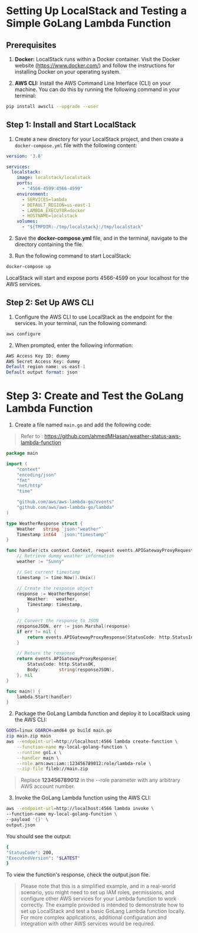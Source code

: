 # Setting Up LocalStack and Testing a Simple GoLang Lambda Function

## Prerequisites

1. **Docker:** LocalStack runs within a Docker container. Visit the Docker website (https://www.docker.com/) and follow the instructions for installing Docker on your operating system.

2. **AWS CLI:** Install the AWS Command Line Interface (CLI) on your machine. You can do this by running the following command in your terminal:

```bash
pip install awscli --upgrade --user
```

## Step 1: Install and Start LocalStack

1. Create a new directory for your LocalStack project, and then create a `docker-compose.yml` file with the following content:

```yaml
version: '3.8'

services:
  localstack:
    image: localstack/localstack
    ports:
      - "4566-4599:4566-4599"
    environment:
      - SERVICES=lambda
      - DEFAULT_REGION=us-east-1
      - LAMBDA_EXECUTOR=docker
      - HOSTNAME=localstack
    volumes:
      - "${TMPDIR:-/tmp/localstack}:/tmp/localstack"

```

2. Save the **docker-compose.yml** file, and in the terminal, navigate to the directory containing the file.

3. Run the following command to start LocalStack:

```bash
docker-compose up
```

LocalStack will start and expose ports 4566-4599 on your localhost for the AWS services.

## Step 2: Set Up AWS CLI
1. Configure the AWS CLI to use LocalStack as the endpoint for the services. In your terminal, run the following command:
```bash
aws configure
```

2. When prompted, enter the following information:
```mathematica
AWS Access Key ID: dummy
AWS Secret Access Key: dummy
Default region name: us-east-1
Default output format: json
```

# Step 3: Create and Test the GoLang Lambda Function

1. Create a file named `main.go` and add the following code:
>  Refer to :  https://github.com/ahmedMHasan/weather-status-aws-lambda-function

```go
package main

import (
	"context"
	"encoding/json"
	"fmt"
	"net/http"
	"time"

	"github.com/aws/aws-lambda-go/events"
	"github.com/aws/aws-lambda-go/lambda"
)

type WeatherResponse struct {
	Weather   string `json:"weather"`
	Timestamp int64  `json:"timestamp"`
}

func handler(ctx context.Context, request events.APIGatewayProxyRequest) (events.APIGatewayProxyResponse, error) {
	// Retrieve dummy weather information
	weather := "Sunny"

	// Get current timestamp
	timestamp := time.Now().Unix()

	// Create the response object
	response := WeatherResponse{
		Weather:   weather,
		Timestamp: timestamp,
	}

	// Convert the response to JSON
	responseJSON, err := json.Marshal(response)
	if err != nil {
		return events.APIGatewayProxyResponse{StatusCode: http.StatusInternalServerError}, fmt.Errorf("failed to marshal response: %v", err)
	}

	// Return the response
	return events.APIGatewayProxyResponse{
		StatusCode: http.StatusOK,
		Body:       string(responseJSON),
	}, nil
}

func main() {
	lambda.Start(handler)
}
```

2. Package the GoLang Lambda function and deploy it to LocalStack using the AWS CLI:

```bash
GOOS=linux GOARCH=amd64 go build main.go
zip main.zip main
aws --endpoint-url=http://localhost:4566 lambda create-function \
    --function-name my-local-golang-function \
    --runtime go1.x \
    --handler main \
    --role arn:aws:iam::123456789012:role/lambda-role \
    --zip-file fileb://main.zip

```

> Replace **123456789012** in the --role parameter with any arbitrary AWS account number.

3. Invoke the GoLang Lambda function using the AWS CLI:
```bash
aws --endpoint-url=http://localhost:4566 lambda invoke \
--function-name my-local-golang-function \
--payload '{}' \
output.json
```

You should see the output:

```bash
{
"StatusCode": 200,
"ExecutedVersion": "$LATEST"
}
```

To view the function's response, check the output.json file.


> Please note that this is a simplified example, and in a real-world scenario, you might need to set up IAM roles, permissions, and configure other AWS services for your Lambda function to work correctly. The example provided is intended to demonstrate how to set up LocalStack and test a basic GoLang Lambda function locally. For more complex applications, additional configuration and integration with other AWS services would be required.